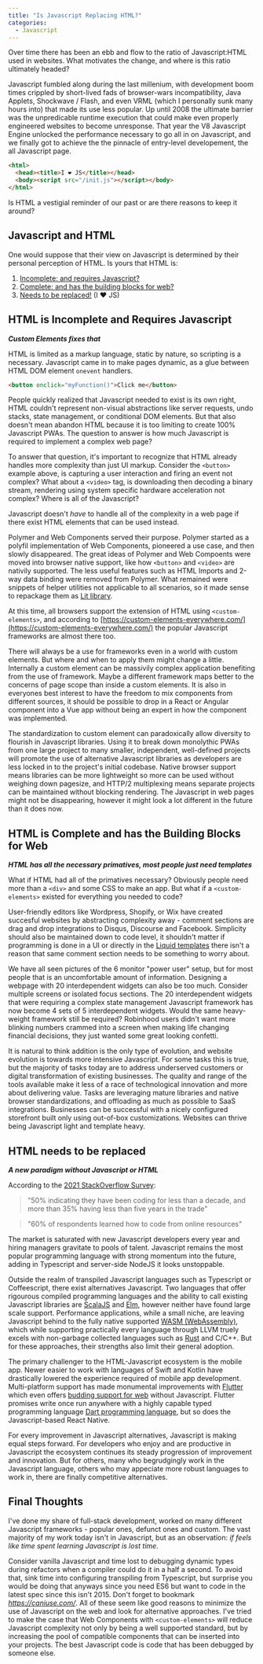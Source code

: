 ```yaml
---
title: "Is Javascript Replacing HTML?"
categories:
  - Javascript
---
```

Over time there has been an ebb and flow to the ratio of Javascript:HTML used in websites. What motivates the change, and where is this ratio ultimately headed?

Javascript fumbled along during the last millenium, with development boom times crippled by short-lived fads of browser-wars incompatibility, Java Applets, Shockwave / Flash, and even VRML (which I personally sunk many hours into) that made its use less popular. Up until 2008 the ultimate barrier was the unpredicable runtime execution that could make even properly engineered websites to become unresponse.  That year the V8 Javascript Engine unlocked the performance necessary to go all in on Javascript, and we finally got to achieve the the pinnacle of entry-level developement, the all Javascript page.

```html
<html>
  <head><title>I ❤️ JS</title></head>
  <body><script src="/init.js"></script></body>
</html>
```

Is HTML a vestigial reminder of our past or are there reasons to keep it around?

## Javascript and HTML

One would suppose that their view on Javascript is determined by their personal perception of HTML.  Is yours that HTML is:
1. [Incomplete: and requires Javascript?](#html-is-incomplete-and-requires-javascript)
2. [Complete: and has the building blocks for web?](#html-is-complete-and-has-the-building-blocks-for-web)
3. [Needs to be replaced!](#html-needs-to-be-replaced) (I ❤️ JS)

## HTML is Incomplete and Requires Javascript
_**Custom Elements fixes that**_

HTML is limited as a markup language, static by nature, so scripting is a necessary. Javascript came in to make pages dynamic, as a glue between HTML DOM element `onevent` handlers.

```html
<button onclick="myFunction()">Click me</button>
```

People quickly realized that Javascript needed to exist is its own right, HTML couldn't represent non-visual abstractions like server requests, undo stacks, state management, or conditional DOM elements. But that also doesn't mean abandon HTML because it is too limiting to create 100% Javascript PWAs. The question to answer is how much Javascript is required to implement a complex web page?

To answer that question, it's important to recognize that HTML already handles more complexity than just UI markup. Consider the `<button>` example above, is capturing a user interaction and firing an event not complex? What about a `<video>` tag, is downloading then decoding a binary stream, rendering using system specific hardware acceleration not complex? Where is all of the Javascript?

Javascript doesn't _have_ to handle all of the complexity in a web page if there exist HTML elements that can be used instead. 

Polymer and Web Components served their purpose.  Polymer started as a polyfil implementation of Web Components, pioneered a use case, and then slowly disappeared. The great ideas of Polymer and Web Compoents were moved into browser native support, like how `<button>` and `<video>` are nativily supported. The less useful features such as HTML Imports and 2-way data binding were removed from Polymer.  What remained were snippets of helper utilities not applicable to all scenarios, so it made sense to repackage them as [Lit library](https://lit.dev/).

At this time, all browsers support the extension of HTML using `<custom-elements>`, and according to [https://custom-elements-everywhere.com/](https://custom-elements-everywhere.com/) the popular Javascript frameworks are almost there too.

There will always be a use for frameworks even in a world with custom elements. But where and when to apply them might change a little. Internally a custom element can be massivily complex application benefiting from the use of framework. Maybe a different framework maps better to the concerns of page scope than inside a custom elements. It is also in everyones best interest to have the freedom to mix components from different sources, it should be possible to drop in a React or Angular component into a Vue app without being an expert in how the component was implemented. 

The standardization to custom element can paradoxically allow diversity to flourish in Javascript libraries. Using it to break down monolythic PWAs from one large project to many smaller, independent, well-defined projects will promote the use of alternative Javascript libraries as developers are less locked in to the project's initial codebase. Native browser support means libraries can be more lightweight so more can be used without weighing down pagesize, and HTTP/2 multiplexing means separate projects can be maintained without blocking rendering. The Javascript in web pages might not be disappearing, however it might look a lot different in the future than it does now.

## HTML is Complete and has the Building Blocks for Web
_**HTML has all the necessary primatives, most people just need templates**_

What if HTML had all of the primatives necessary?  Obviously people need more than a `<div>` and some CSS to make an app.  But what if a `<custom-elements>` existed for everything you needed to code?

User-friendly editors like Wordpress, Shopify, or Wix have created succesful websites by abstracting complexity away - comment sections are drag and drop integrations to Disqus, Discourse and Facebook.  Simplicity should also be maintained down to code level, it shouldn't matter if programming is done in a UI or directly in the [Liquid templates](https://shopify.github.io/liquid/) there isn't a reason that same comment section needs to be something to worry about. 

We have all seen pictures of the 6 monitor "power user" setup, but for most people that is an uncomfortable amount of information.  Designing a webpage with 20 interdependent widgets can also be too much.  Consider multiple screens or isolated focus sections. The 20 interdependent widgets that were requiring a complex state management Javascript framework has now become 4 sets of 5 interdependent widgets. Would the same heavy-weight framework still be required? Robinhood users didn't want more blinking numbers crammed into a screen when making life changing financial decisions, they just wanted some great looking confetti.

It is natural to think addition is the only type of evolution, and website evolution is towards more intensive Javascript.  For some tasks this is true, but the majority of tasks today are to address underserved customers or digital transformation of existing businesses.  The quality and range of the tools available make it less of a race of technological innovation and more about delivering value.  Tasks are leveraging mature libraries and native browser standardizations, and offloading as much as possible to SaaS integrations.  Businesses can be successful with a nicely configured storefront built only using out-of-box customizations.  Websites can thrive being Javascript light and template heavy.

## HTML needs to be replaced
_**A new paradigm without Javascript or HTML**_

According to the [2021 StackOverflow Survey](https://insights.stackoverflow.com/survey/2021):
> "50% indicating they have been coding for less than a decade, and more than 35% having less than five years in the trade"

> "60% of respondents learned how to code from online resources"

The market is saturated with new Javascript developers every year and hiring managers gravitate to pools of talent.  Javascript remains the most popular programming language with strong momentum into the future, adding in Typescript and server-side NodeJS it looks unstoppable.

Outside the realm of transpiled Javascript languages such as Typescript or Coffeescript, there exist alternatives Javascript. Two languages that offer rigourous compiled programming languages and the ability to call existing Javascript libraries are [ScalaJS](https://www.scala-js.org) and [Elm](https://elm-lang.org/), however neither have found large scale support.  Performance applications, while a small niche,  are leaving Javascript behind to the fully native supported [WASM (WebAssembly)](https://en.wikipedia.org/wiki/WebAssembly), which while supporting practically every language through LLVM truely excels with non-garbage collected languages such as [Rust](https://www.rust-lang.org/) and C/C++. But for these approaches, their strengths also limit their general adoption.

The primary challenger to the HTML-Javascript ecosystem is the mobile app.  Newer easier to work with languages of Swift and Kotlin have drastically lowered the experience required of mobile app development.  Multi-platform support has made monumental improvements with [Flutter](https://flutter.dev/) which even offers [budding support for web](https://flutter.dev/multi-platform/web) without Javascript.  Flutter promises write once run anywhere with a highly capable typed programming language [Dart programming language](https://dart.dev/), but so does the Javascript-based React Native.

For every improvement in Javascript alternatives, Javascript is making equal steps forward. For developers who enjoy and are productive in Javascript the ecosystem continues its steady progression of improvement and innovation.  But for others, many who begrudgingly work in the Javascript language, others who may appeciate more robust languages to work in, there are finally competitive alternatives.

## Final Thoughts

I've done my share of full-stack development, worked on many different Javascript frameworks - popular ones, defunct ones and custom.  The vast majority of my work today isn't in Javascript, but as an observation: _if feels like time spent learning Javascript is lost time._

Consider vanilla Javascript and time lost to debugging dynamic types during refactors when a compiler could do it in a half a second. To avoid that, sink time into configuring transpiling from Typescript, but surprise you would be doing that anyways since you need ES6 but want to code in the latest spec since this isn't 2015.  Don't forget to bookmark _https://caniuse.com/_. All of these seem like good reasons to minimize the use of Javascript on the web and look for alternative approaches. I've tried to make the case that Web Components with `<custom-elements>` will reduce Javascript complexity not only by being a well supported standard, but by increasing the pool of compatible components that can be inserted into your projects.  The best Javascript code is code that has been debugged by someone else.





